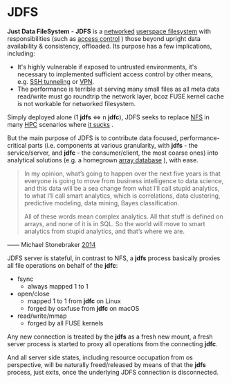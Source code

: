 # JDFS

**Just Data FileSystem** - **JDFS** is a
[networked](https://en.wikipedia.org/wiki/Computer_network)
[userspace filesystem](https://en.wikipedia.org/wiki/Filesystem_in_Userspace)
with responsibilities (such as
[access control](https://en.wikipedia.org/wiki/Access_control)
) those beyond upright data availability & consistency, offloaded. Its purpose
has a few implications, including:

- It's highly vulnerable if exposed to untrusted environments, it's necessary
  to implemented sufficient access control by other means, e.g.
  [SSH tunneling](https://www.ssh.com/ssh/tunneling/)
  or
  [VPN](https://en.wikipedia.org/wiki/Virtual_private_network).
- The performance is terrible at serving many small files as all meta data
  read/write must go roundtrip the network layer, bcoz FUSE kernel cache
  is not workable for networked filesystem.

Simply deployed alone (1 **jdfs** <=> n **jdfc**), JDFS seeks to replace
[NFS](https://en.wikipedia.org/wiki/Network_File_System)
in many
[HPC](https://en.wikipedia.org/wiki/High-performance_computing)
scenarios where
[it sucks](https://www.kernel.org/doc/ols/2006/ols2006v2-pages-59-72.pdf)
.

But the main purpose of JDFS is to contribute data focused, performance-critical
parts (i.e. components at various granularity, with **jdfs** - the service/server,
and **jdfc** - the consumer/client, the most coarse ones) into analytical solutions
(e.g. a homegrown
[array database](https://en.wikipedia.org/wiki/Array_DBMS)
), with ease.

> In my opinion, what’s going to happen over the next five years is that
> everyone is going to move from business intelligence to data science,
> and this data will be a sea change from what I’ll call stupid analytics,
> to what I’ll call smart analytics, which is correlations, data clustering,
> predictive modeling, data mining, Bayes classification.
>
> All of these words mean complex analytics. All that stuff is defined on
> arrays, and none of it is in SQL. So the world will move to smart analytics
> from stupid analytics, and that’s where we are.

—— Michael Stonebraker
[2014](https://www.datanami.com/2014/04/09/array_databases_the_next_big_thing_in_data_analytics_/)

JDFS server is stateful, in contrast to NFS, a **jdfs** process basically
proxies all file operations on behalf of the **jdfc**:

- fsync
  - always mapped 1 to 1
- open/close
  - mapped 1 to 1 from **jdfc** on Linux
  - forged by osxfuse from **jdfc** on macOS
- read/write/mmap
  - forged by all FUSE kernels

Any new connection is treated by the **jdfs** as a fresh new mount,
a fresh server process is started to proxy all operations from the
connecting **jdfc**.

And all server side states, including resource occupation from os perspective,
will be naturally freed/released by means of that the **jdfs** process,
just exits, once the underlying JDFS connection is disconnected.

